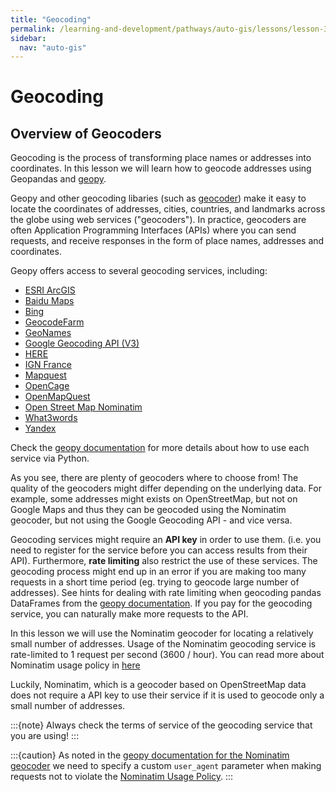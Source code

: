 ```yaml
---
title: "Geocoding"
permalink: /learning-and-development/pathways/auto-gis/lessons/lesson-3/geocoding/
sidebar:
  nav: "auto-gis"
---
```



# Geocoding

## Overview of Geocoders

Geocoding is the process of transforming place names or addresses into
coordinates.  In this lesson we will learn how to geocode addresses using
Geopandas and [geopy](https://geopy.readthedocs.io/en/stable/).

Geopy and other geocoding libaries (such as
[geocoder](http://geocoder.readthedocs.io/)) make it easy to locate the
coordinates of addresses, cities, countries, and landmarks across the globe
using web services ("geocoders"). In practice, geocoders are often Application
Programming Interfaces (APIs) where you can send requests, and receive
responses in the form of place names, addresses and coordinates.

Geopy offers access to several geocoding services, including:

- [ESRI ArcGIS](https://developers.arcgis.com/rest/geocode/api-reference/overview-world-geocoding-service.htm)
- [Baidu Maps](http://lbsyun.baidu.com/index.php?title=webapi/guide/webservice-geocoding)
- [Bing](https://msdn.microsoft.com/en-us/library/ff701715.aspx)
- [GeocodeFarm](https://www.geocode.farm/geocoding/free-api-documentation/)
- [GeoNames](http://www.geonames.org/export/geonames-search.html)
- [Google Geocoding API (V3)](https://developers.google.com/maps/documentation/geocoding/)
- [HERE](https://developer.here.com/documentation/geocoder/)
- [IGN France](https://geoservices.ign.fr/documentation/geoservices/index.html)
- [Mapquest](https://developer.mapquest.com/documentation/open/)
- [OpenCage](https://opencagedata.com/api)
- [OpenMapQuest](http://developer.mapquest.com/web/products/open/geocoding-service)
- [Open Street Map Nominatim](https://wiki.openstreetmap.org/wiki/Nominatim)
- [What3words](https://developer.what3words.com/public-api/docsv2#overview)
- [Yandex](https://tech.yandex.com/maps/doc/geocoder/desc/concepts/input_params-docpage/)

Check the [geopy documentation](https://geopy.readthedocs.io/en/stable/) for
more details about how to use each service via Python.

As you see, there are plenty of geocoders where to choose from! The quality of
the geocoders might differ depending on the underlying data. For example, some
addresses might exists on OpenStreetMap, but not on Google Maps and thus they
can be geocoded using the Nominatim geocoder, but not using the Google
Geocoding API - and vice versa.

Geocoding services might require an **API key** in order to use them. (i.e. you
need to register for the service before you can access results from their API).
Furthermore, **rate limiting** also restrict the use of these services.  The
geocoding process might end up in an error if you are making too many requests
in a short time period (eg.  trying to geocode large number of addresses). See
hints for dealing with rate limiting when geocoding pandas DataFrames from the
[geopy documentation](https://geopy.readthedocs.io/en/stable/#usage-with-pandas). 
If you pay for the geocoding service, you can naturally make more requests to the
API.

In this lesson we will use the Nominatim geocoder for locating a relatively
small number of addresses.  Usage of the Nominatim geocoding service is
rate-limited to 1 request per second (3600 / hour). You can read more about
Nominatim usage policy in
[here](https://operations.osmfoundation.org/policies/nominatim/)

Luckily, Nominatim, which is a geocoder based on OpenStreetMap data does not
require a API key to use their service if it is used to geocode only a small
number of addresses.

:::{note}
Always check the terms of service of the geocoding service that you are using!
:::

:::{caution}
As noted in the [geopy documentation for the Nominatim geocoder](https://geopy.readthedocs.io/en/stable/#nominatim)
we need to specify a custom `user_agent` parameter when making requests not to violate the
[Nominatim Usage Policy](https://operations.osmfoundation.org/policies/nominatim/).
:::
